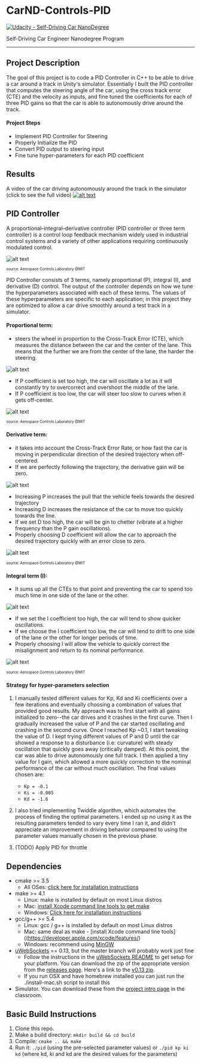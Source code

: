 # CarND-Controls-PID
[![Udacity - Self-Driving Car NanoDegree](https://s3.amazonaws.com/udacity-sdc/github/shield-carnd.svg)](http://www.udacity.com/drive)

Self-Driving Car Engineer Nanodegree Program

---

## Project Description
The goal of this project is to code a PID Controller in C++ to be able to drive a car around a track in Unity's simulator. Essentially I built the PID controller that computes the steering angle of the car, using the cross track error (CTE) and the velocity as inputs, and fine tuned the coefficients for each of three PID gains so that the car is able to autonomously drive around the track. 

#### Project Steps
* Implement PID Controller for Steering
* Properly Initialize the PID
* Convert PID output to steering input
* Fine tune hyper-parameters for each PID coefficient

## Results
A video of the car driving autonomously around the track in the simulator (click to see the full video)
[![alt text][video1]](https://youtu.be/5VSFL0pN86w/)

## PID Controller

A proportional–integral–derivative controller (PID controller or three term controller) is a control loop feedback mechanism widely used in industrial control systems and a variety of other applications requiring continuously modulated control.

![alt text][image0]

<sub><sub>source: Aerospace Controls Laboratory @MIT


PID Controller consists of 3 terms, namely proportional (P), integral (I), and derivative (D) control. The output of the controller depends on how we tune the hyperparameters associated with each of these terms. The values of these hyperparameters are specific to each application; in this project they are optimized to allow a car drive smoothly around a test track in a simulator. 

#### Proportional term: 
* steers the wheel in proportion to the Cross-Track Error (CTE), which measures the distance between the car and the center of the lane. This means that the further we are from the center of the lane, the harder the steering. 

![alt text][equation1]
* If P coefficient is set too high, the car will oscillate a lot as it will constantly try to overcorrect and overshoot the middle of the lane.  
* If P coefficient is too low, the car will steer too slow to curves when it gets off-center. 

![alt text][image1]

<sub><sub>source: Aerospace Controls Laboratory @MIT


#### Derivative term: 
* it takes into account the Cross-Track Error Rate, or how fast the car is moving in perpendicular direction of the desired trajectory when off-centered. 
* If we are perfectly following the trajectory, the derivative gain will be zero. 

![alt text][equation2]
* Increasing P increases the pull that the vehicle feels towards the desired trajectory
* Increasing D increases the resistance of the car to move too quickly towards the line.
* If we set D too high, the car will be gin to chetter (vibrate at a higher frequency than the P gain oscillations).
* Properly choosing D coefficient will allow the car to approach the desired trajectory quickly with an error close to zero. 

![alt text][image2]

<sub><sub>source: Aerospace Controls Laboratory @MIT


#### Integral term (I): 
* It sums up all the CTEs to that point and preventing the car to spend too much time in one side of the lane or the other. 

![alt text][equation3]
* If we set the I coefficient too high, the car will tend to show quicker oscillations.
* If we choose the I coefficient too low, the car will tend to drift to one side of the lane or the other for longer periods of time. 
* Properly  choosing I will allow the vehicle to quickly correct the misalignment and return to its nominal performance. 

![alt text][image3]

<sub><sub>source: Aerospace Controls Laboratory @MIT


#### Strategy for hyper-parameters selection
1. I manually tested different values for Kp, Kd and Ki coefficients over a few iterations and eventually choosing a combination of values that provided good results. My approach was to first start with all gains initialized to zero--the car drives and it crashes in the first curve. Then I gradually increased the value of P and the car started oscillating and crashing in the second curve. Once I reached Kp ~0.1, I start tweaking the value of D. I kept trying different values of P and D until the car showed a response to a disturbance (i.e: curvature) with steady oscillation that quickly goes away (critically damped). At this point, the car was able to drive autonomously one full track. I then applied a tiny value for I gain, which allowed a more quickly correction to the nominal performance of the car without much oscillation. The final values chosen are:
    * `Kp = -0.1`
    * `Ki = -0.005`
    * `Kd = -1.6`
2. I also tried implementing Twiddle algorithm, which automates the process of finding the optimal parameters. I ended up no using it as the resulting parameters tended to vary every time I ran it, and didn't appreciate an improvement in driving behavior compared to using the parameter values manually chosen in the previous phase. 

3. (TODO) Apply PID for throttle

## Dependencies

* cmake >= 3.5
  * All OSes: [click here for installation instructions](https://cmake.org/install/)
* make >= 4.1
  * Linux: make is installed by default on most Linux distros
  * Mac: [install Xcode command line tools to get make](https://developer.apple.com/xcode/features/)
  * Windows: [Click here for installation instructions](http://gnuwin32.sourceforge.net/packages/make.htm)
* gcc/g++ >= 5.4
  * Linux: gcc / g++ is installed by default on most Linux distros
  * Mac: same deal as make - [install Xcode command line tools]((https://developer.apple.com/xcode/features/)
  * Windows: recommend using [MinGW](http://www.mingw.org/)
* [uWebSockets](https://github.com/uWebSockets/uWebSockets) == 0.13, but the master branch will probably work just fine
  * Follow the instructions in the [uWebSockets README](https://github.com/uWebSockets/uWebSockets/blob/master/README.md) to get setup for your platform. You can download the zip of the appropriate version from the [releases page](https://github.com/uWebSockets/uWebSockets/releases). Here's a link to the [v0.13 zip](https://github.com/uWebSockets/uWebSockets/archive/v0.13.0.zip).
  * If you run OSX and have homebrew installed you can just run the ./install-mac.sh script to install this
* Simulator. You can download these from the [project intro page](https://github.com/udacity/CarND-PID-Control-Project/releases) in the classroom.

## Basic Build Instructions

1. Clone this repo.
2. Make a build directory: `mkdir build && cd build`
3. Compile: `cmake .. && make`
4. Run it: `./pid` (using the pre-selected parameter values) or `./pid kp ki kd` (where kd, ki and kd are the desired values for the parameters) 



[//]: # (Image References)

[image0]: ./images/Controller_chart.png "Controller"
[image1]: ./images/P_control_examples.png "Kp comparison"
[image2]: ./images/PD_control_examples.png "Kd Comparison"
[image3]: ./images/PDI_control_examples.png "Ki Comparison"
[equation1]: ./images/P.gif
[equation2]: ./images/PD.gif
[equation3]: ./images/PDI.gif
[video1]: ./images/PID_trim.gif
